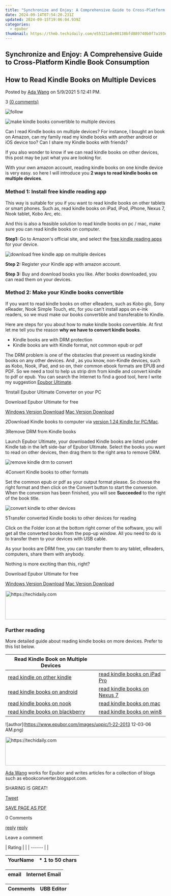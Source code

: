 ```yaml
---
title: "Synchronize and Enjoy: A Comprehensive Guide to Cross-Platform Kindle Book Consumption"
date: 2024-09-14T07:54:20.231Z
updated: 2024-09-15T19:06:04.939Z
categories:
  - epubor
thumbnail: https://thmb.techidaily.com/e55121a8e00138bfd889740b0f7a193e7e03922e85acffafd82353c8a22765d2.jpg
---
```


## Synchronize and Enjoy: A Comprehensive Guide to Cross-Platform Kindle Book Consumption

## How to Read Kindle Books on Multiple Devices

Posted by [Ada Wang](https://plus.google.com/+AdaWang/posts) on 5/9/2021 5:12:41 PM.

3 [(0 comments)](http://www.epubor.com/#comment-area) 

![follow](http://www.epubor.com/images/follow.png)

![make kindle books convertible to multiple devices](http://www.epubor.com/images/uppic/make-kindle-books-convertable.jpg)

Can I read Kindle books on multiple devices? For instance, I bought an book on Amazon, can my family read my kindle books with another android or iOS device too? Can I share my Kindle books with friends?

If you also wonder to know if we can read kindle books on other devices, this post may be just what you are looking for.

With your own amazon account, reading kindle books on one kindle device is very easy. so here I will introduce you **2 ways to read kindle books on multiple devices**. 

### Method 1: Install free kindle reading app

This way is suitable for you if you want to read kindle books on other tablets or smart phones. Such as, read kindle books on iPad, iPod, iPhone, Nexus 7, Nook tablet, Kobo Arc, etc.

And this is also a feasible solution to read kindle books on pc / mac, make sure you can read kindle books on computer.

**Step1:** Go to Amazon's official site, and select the [free kindle reading apps](http://www.amazon.com/gp/feature.html/ref=sa%5Fmenu%5Fkarl?ie=UTF8&docId=1000493771) for your device.

![download free kindle app on multiple devices](http://www.epubor.com/images/uppic/free-kindle-app.jpg)

**Step 2:** Register your Kindle app with amazon account.

**Step 3:** Buy and download books you like. After books downloaded, you can read them on your devices.

### Method 2: Make your Kindle books convertible

If you want to read kindle books on other eReaders, such as Kobo glo, Sony eReader, Nook Simple Touch, etc, for you can't install apps on e-ink readers, so we must make our books convertible and transferable to Kindle.

Here are steps for you about how to make kindle books convertible. At first let me tell you the reason **why we have to convert kindle books**.

* Kindle books are with DRM protection
* Kindle books are with Kindle format, not common epub or pdf

The DRM problem is one of the obstacles that prevent us reading kindle books on any other devices. And , as you know, non-Kindle devices, such as Kobo, Nook, iPad, and so on, their common ebook formats are EPUB and PDF. So we need a tool to help us strip drm from kindle and convert kindle to pdf or epub. You can search the Internet to find a good tool, here I write my suggestion [Epubor Ultimate](https://tools.techidaily.com/epubor/ultimate/).

1Install Epubor Ultimate Converter on your PC

Download Epubor Ultimate for free

[Windows Version Download](https://tools.techidaily.com/epubor/ultimate/) [Mac Version Download](https://tools.techidaily.com/epubor/ultimate/) 

2Download Kindle books to computer via [version 1.24 Kindle for PC/Mac](https://tools.techidaily.com/epubor/products/).

3Remove DRM from Kindle books

Launch Epubor Ultimate, your downloaded Kindle books are listed under Kindle tab in the left side-bar of Epubor Ultimate. Select the books you want to read on other devices, then drag them to the right area to remove DRM.

![remove kindle drm to convert](http://www.epubor.com/images/uppic/remove-kindle-drm-to-convert.jpg)

4Convert Kindle books to other formats

Set the common epub or pdf as your output format please. So choose the right format and then click on the Convert button to start the conversion. When the conversion has been finished, you will see **Succeeded** to the right of the book title.

![convert kindle to other devices](http://www.epubor.com/images/uppic/convert-kindle-to-other-devices.jpg)

5Transfer converted Kindle books to other devices for reading

Click on the Folder icon at the bottom right corner of the software, you will get all the converted books from the pop-up window. All you need to do is to transfer them to your devices with USB cable.

As your books are DRM free, you can transfer them to any tablet, eReaders, computers, share them with anybody.

Nothing is more exciting than this, right?

Download Epubor Ultimate for free

[Windows Version Download](https://tools.techidaily.com/epubor/ultimate/) [Mac Version Download](https://tools.techidaily.com/epubor/ultimate/) 

<!-- affiliate ads begin -->
<a href="https://unicoeye.pxf.io/c/5597632/2121331/18498" target="_top" id="2121331">
  <img src="//a.impactradius-go.com/display-ad/18498-2121331" border="0" alt="https://techidaily.com" width="728" height="90"/>
</a>
<img height="0" width="0" src="https://unicoeye.pxf.io/i/5597632/2121331/18498" style="position:absolute;visibility:hidden;" border="0" />
<!-- affiliate ads end -->

### Further reading

More detailed guide about reading kindle books on more devices. Prefer to this list below.

| **Read Kindle Book on Multiple Devices**                                                                 |                                                                                                        |
| -------------------------------------------------------------------------------------------------------- | ------------------------------------------------------------------------------------------------------ |
| [read kindle on other kindle](https://tools.techidaily.com/epubor/products/)                       | [read kindle books on iPad Pro](https://tools.techidaily.com/epubor/products/)      |
| [read kindle books on android](https://tools.techidaily.com/epubor/products/)                 | [read kindle books on Nexus 7](https://tools.techidaily.com/epubor/products/) |
| [read kindle books on nook](https://tools.techidaily.com/epubor/products/)                       | [read kindle books on mac](https://tools.techidaily.com/epubor/products/)                |
| [read kindle books on blackberry](https://tools.techidaily.com/epubor/products/) | [read kindle books on win8](https://tools.techidaily.com/epubor/products/)         |

![author](https://www.epubor.com/images/uppic/1-22-2013 12-03-06 AM.png)

<!-- affiliate ads begin -->
<a href="https://ephamedtechinc.pxf.io/c/5597632/2135476/26400" target="_top" id="2135476">
  <img src="//a.impactradius-go.com/display-ad/26400-2135476" border="0" alt="https://techidaily.com" width="728" height="90"/>
</a>
<img height="0" width="0" src="https://ephamedtechinc.pxf.io/i/5597632/2135476/26400" style="position:absolute;visibility:hidden;" border="0" />
<!-- affiliate ads end -->

[Ada Wang](https://plus.google.com/+AdaWang/posts) works for Epubor and writes articles for a collection of blogs such as ebookconverter.blogspot.com.

SHARING IS GREAT!

[Tweet](https://twitter.com/share) 

[SAVE PAGE AS PDF](https://tools.techidaily.com/epubor/products/) 

0 Comments

[reply](https://tools.techidaily.com/epubor/products/) [reply](https://tools.techidaily.com/epubor/products/) 

Leave a comment

| Rating |  |
| ------ |  |

| YourName | \*  1 to 50 chars |
| -------- | ----------------- |

| email | Internet Email |
| ----- | -------------- |

| Comments | UBB Editor |
| -------- | ---------- |

<ins class="adsbygoogle"
     style="display:block"
     data-ad-format="autorelaxed"
     data-ad-client="ca-pub-7571918770474297"
     data-ad-slot="1223367746"></ins>

<ins class="adsbygoogle"
     style="display:block"
     data-ad-client="ca-pub-7571918770474297"
     data-ad-slot="8358498916"
     data-ad-format="auto"
     data-full-width-responsive="true"></ins>




